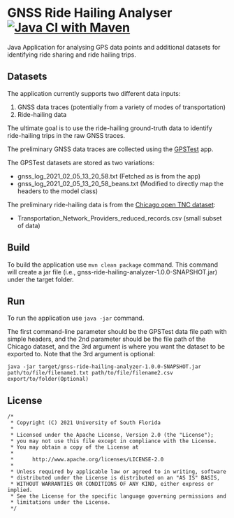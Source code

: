 # GNSS Ride Hailing Analyser [![Java CI with Maven](https://github.com/CUTR-at-USF/gnss-ride-hailing-analyzer/actions/workflows/maven.yml/badge.svg)](https://github.com/CUTR-at-USF/gnss-ride-hailing-analyzer/actions/workflows/maven.yml)

Java Application for analysing GPS data points and additional datasets for identifying ride sharing and ride hailing trips. 

## Datasets

The application currently supports two different data inputs:
1. GNSS data traces (potentially from a variety of modes of transportation)
2. Ride-hailing data

The ultimate goal is to use the ride-hailing ground-truth data to identify ride-hailing trips in the raw GNSS traces.

The preliminary GNSS data traces are collected using the [GPSTest](https://github.com/barbeau/gpstest) app. 

The GPSTest datasets are stored as two variations: 
* gnss_log_2021_02_05_13_20_58.txt (Fetched as is from the app)
* gnss_log_2021_02_05_13_20_58_beans.txt (Modified to directly map the headers to the model class)

The preliminary ride-hailing data is from the [Chicago open TNC dataset](https://data.cityofchicago.org/Transportation/Transportation-Network-Providers-Trips/m6dm-c72p/data): 
* Transportation_Network_Providers_reduced_records.csv (small subset of data)

## Build
To build the application use `mvn clean package` command. This command will create a jar file (i.e., gnss-ride-hailing-analyzer-1.0.0-SNAPSHOT.jar) 
under the target folder.

## Run
To run the application use `java -jar` command. 

The first command-line parameter should be the GPSTest data file path with simple headers, and the 2nd parameter should be the file path of the Chicago dataset, and the 3rd argument is where you want the dataset to be exported to. Note that the 3rd argument is optional: 

```
java -jar target/gnss-ride-hailing-analyzer-1.0.0-SNAPSHOT.jar path/to/file/filename1.txt path/to/file/filename2.csv export/to/folder(Optional)
```

## License
```
/*
 * Copyright (C) 2021 University of South Florida
 *
 * Licensed under the Apache License, Version 2.0 (the "License");
 * you may not use this file except in compliance with the License.
 * You may obtain a copy of the License at
 *
 *      http://www.apache.org/licenses/LICENSE-2.0
 *
 * Unless required by applicable law or agreed to in writing, software
 * distributed under the License is distributed on an "AS IS" BASIS,
 * WITHOUT WARRANTIES OR CONDITIONS OF ANY KIND, either express or implied.
 * See the License for the specific language governing permissions and
 * limitations under the License.
 */
```